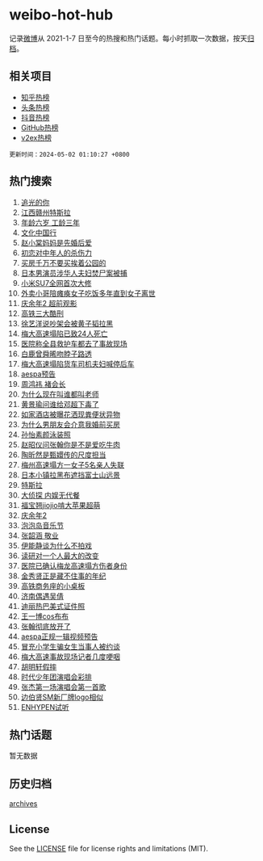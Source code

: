 # weibo-hot-hub

记录[微博](https://www.weibo.com)从 2021-1-7 日至今的热搜和热门话题。每小时抓取一次数据，按天[归档](archives)。

## 相关项目

- [知乎热榜](https://github.com/lonnyzhang423/zhihu-hot-hub)
- [头条热榜](https://github.com/lonnyzhang423/toutiao-hot-hub)
- [抖音热榜](https://github.com/lonnyzhang423/douyin-hot-hub)
- [GitHub热榜](https://github.com/lonnyzhang423/github-hot-hub)
- [v2ex热榜](https://github.com/lonnyzhang423/v2ex-hot-hub)


`更新时间：2024-05-02 01:10:27 +0800`

## 热门搜索

1. [追光的你](https://m.weibo.cn/search?containerid=100103type%3D1%26t%3D10%26q%3D%23%E8%BF%BD%E5%85%89%E7%9A%84%E4%BD%A0%23&stream_entry_id=51&isnewpage=1&extparam=seat%3D1%26filter_type%3Drealtimehot%26stream_entry_id%3D51%26c_type%3D51%26q%3D%2523%25E8%25BF%25BD%25E5%2585%2589%25E7%259A%2584%25E4%25BD%25A0%2523%26dgr%3D0%26cate%3D10103%26pos%3D0%26display_time%3D1714583426%26pre_seqid%3D171458342623402679697)
1. [江西赣州特斯拉](https://m.weibo.cn/search?containerid=100103type%3D1%26t%3D10%26q%3D%23%E6%B1%9F%E8%A5%BF%E8%B5%A3%E5%B7%9E%E7%89%B9%E6%96%AF%E6%8B%89%23&stream_entry_id=31&isnewpage=1&extparam=seat%3D1%26stream_entry_id%3D31%26pos%3D0%26q%3D%2523%25E6%25B1%259F%25E8%25A5%25BF%25E8%25B5%25A3%25E5%25B7%259E%25E7%2589%25B9%25E6%2596%25AF%25E6%258B%2589%2523%26dgr%3D0%26band_rank%3D1%26realpos%3D1%26filter_type%3Drealtimehot%26c_type%3D31%26flag%3D2%26cate%3D5001%26lcate%3D5001%26display_time%3D1714583426%26pre_seqid%3D171458342623402679697)
1. [年龄六岁 工龄三年](https://m.weibo.cn/search?containerid=100103type%3D1%26t%3D10%26q%3D%E5%B9%B4%E9%BE%84%E5%85%AD%E5%B2%81+%E5%B7%A5%E9%BE%84%E4%B8%89%E5%B9%B4&stream_entry_id=31&isnewpage=1&extparam=seat%3D1%26stream_entry_id%3D31%26pos%3D1%26q%3D%25E5%25B9%25B4%25E9%25BE%2584%25E5%2585%25AD%25E5%25B2%2581%2520%25E5%25B7%25A5%25E9%25BE%2584%25E4%25B8%2589%25E5%25B9%25B4%26dgr%3D0%26band_rank%3D2%26realpos%3D2%26filter_type%3Drealtimehot%26c_type%3D31%26flag%3D1%26cate%3D5001%26lcate%3D5001%26display_time%3D1714583426%26pre_seqid%3D171458342623402679697)
1. [文化中国行](https://m.weibo.cn/search?containerid=100103type%3D1%26t%3D10%26q%3D%23%E6%96%87%E5%8C%96%E4%B8%AD%E5%9B%BD%E8%A1%8C%23&stream_entry_id=31&isnewpage=1&extparam=seat%3D1%26stream_entry_id%3D31%26pos%3D2%26q%3D%2523%25E6%2596%2587%25E5%258C%2596%25E4%25B8%25AD%25E5%259B%25BD%25E8%25A1%258C%2523%26dgr%3D0%26band_rank%3D3%26realpos%3D3%26filter_type%3Drealtimehot%26c_type%3D31%26flag%3D0%26cate%3D5001%26lcate%3D5001%26display_time%3D1714583426%26pre_seqid%3D171458342623402679697)
1. [赵小棠妈妈是先婚后爱](https://m.weibo.cn/search?containerid=100103type%3D1%26t%3D10%26q%3D%E8%B5%B5%E5%B0%8F%E6%A3%A0%E5%A6%88%E5%A6%88%E6%98%AF%E5%85%88%E5%A9%9A%E5%90%8E%E7%88%B1&stream_entry_id=31&isnewpage=1&extparam=seat%3D1%26stream_entry_id%3D31%26pos%3D3%26q%3D%25E8%25B5%25B5%25E5%25B0%258F%25E6%25A3%25A0%25E5%25A6%2588%25E5%25A6%2588%25E6%2598%25AF%25E5%2585%2588%25E5%25A9%259A%25E5%2590%258E%25E7%2588%25B1%26dgr%3D0%26band_rank%3D4%26realpos%3D4%26filter_type%3Drealtimehot%26c_type%3D31%26flag%3D2%26cate%3D5001%26lcate%3D5001%26display_time%3D1714583426%26pre_seqid%3D171458342623402679697)
1. [初恋对中年人的杀伤力](https://m.weibo.cn/search?containerid=100103type%3D1%26t%3D10%26q%3D%23%E5%88%9D%E6%81%8B%E5%AF%B9%E4%B8%AD%E5%B9%B4%E4%BA%BA%E7%9A%84%E6%9D%80%E4%BC%A4%E5%8A%9B%23&stream_entry_id=31&isnewpage=1&extparam=seat%3D1%26stream_entry_id%3D31%26pos%3D4%26q%3D%2523%25E5%2588%259D%25E6%2581%258B%25E5%25AF%25B9%25E4%25B8%25AD%25E5%25B9%25B4%25E4%25BA%25BA%25E7%259A%2584%25E6%259D%2580%25E4%25BC%25A4%25E5%258A%259B%2523%26dgr%3D0%26band_rank%3D5%26realpos%3D5%26filter_type%3Drealtimehot%26c_type%3D31%26flag%3D2%26cate%3D5001%26lcate%3D5001%26display_time%3D1714583426%26pre_seqid%3D171458342623402679697)
1. [买房千万不要买挨着公园的](https://m.weibo.cn/search?containerid=100103type%3D1%26t%3D10%26q%3D%23%E4%B9%B0%E6%88%BF%E5%8D%83%E4%B8%87%E4%B8%8D%E8%A6%81%E4%B9%B0%E6%8C%A8%E7%9D%80%E5%85%AC%E5%9B%AD%E7%9A%84%23&stream_entry_id=31&isnewpage=1&extparam=seat%3D1%26stream_entry_id%3D31%26pos%3D5%26q%3D%2523%25E4%25B9%25B0%25E6%2588%25BF%25E5%258D%2583%25E4%25B8%2587%25E4%25B8%258D%25E8%25A6%2581%25E4%25B9%25B0%25E6%258C%25A8%25E7%259D%2580%25E5%2585%25AC%25E5%259B%25AD%25E7%259A%2584%2523%26dgr%3D0%26band_rank%3D6%26realpos%3D6%26filter_type%3Drealtimehot%26c_type%3D31%26flag%3D2%26cate%3D5001%26lcate%3D5001%26display_time%3D1714583426%26pre_seqid%3D171458342623402679697)
1. [日本男演员涉华人夫妇焚尸案被捕](https://m.weibo.cn/search?containerid=100103type%3D1%26t%3D10%26q%3D%23%E6%97%A5%E6%9C%AC%E7%94%B7%E6%BC%94%E5%91%98%E6%B6%89%E5%8D%8E%E4%BA%BA%E5%A4%AB%E5%A6%87%E7%84%9A%E5%B0%B8%E6%A1%88%E8%A2%AB%E6%8D%95%23&stream_entry_id=31&isnewpage=1&extparam=seat%3D1%26stream_entry_id%3D31%26pos%3D6%26q%3D%2523%25E6%2597%25A5%25E6%259C%25AC%25E7%2594%25B7%25E6%25BC%2594%25E5%2591%2598%25E6%25B6%2589%25E5%258D%258E%25E4%25BA%25BA%25E5%25A4%25AB%25E5%25A6%2587%25E7%2584%259A%25E5%25B0%25B8%25E6%25A1%2588%25E8%25A2%25AB%25E6%258D%2595%2523%26dgr%3D0%26band_rank%3D7%26realpos%3D7%26filter_type%3Drealtimehot%26c_type%3D31%26flag%3D2%26cate%3D5001%26lcate%3D5001%26display_time%3D1714583426%26pre_seqid%3D171458342623402679697)
1. [小米SU7全网首次大修](https://m.weibo.cn/search?containerid=100103type%3D1%26t%3D10%26q%3D%E5%B0%8F%E7%B1%B3SU7%E5%85%A8%E7%BD%91%E9%A6%96%E6%AC%A1%E5%A4%A7%E4%BF%AE&stream_entry_id=31&isnewpage=1&extparam=seat%3D1%26stream_entry_id%3D31%26pos%3D7%26q%3D%25E5%25B0%258F%25E7%25B1%25B3SU7%25E5%2585%25A8%25E7%25BD%2591%25E9%25A6%2596%25E6%25AC%25A1%25E5%25A4%25A7%25E4%25BF%25AE%26dgr%3D0%26band_rank%3D8%26realpos%3D8%26filter_type%3Drealtimehot%26c_type%3D31%26flag%3D2%26cate%3D5001%26lcate%3D5001%26display_time%3D1714583426%26pre_seqid%3D171458342623402679697)
1. [外卖小哥陪瘫痪女子吃饭多年直到女子离世](https://m.weibo.cn/search?containerid=100103type%3D1%26t%3D10%26q%3D%23%E5%A4%96%E5%8D%96%E5%B0%8F%E5%93%A5%E9%99%AA%E7%98%AB%E7%97%AA%E5%A5%B3%E5%AD%90%E5%90%83%E9%A5%AD%E5%A4%9A%E5%B9%B4%E7%9B%B4%E5%88%B0%E5%A5%B3%E5%AD%90%E7%A6%BB%E4%B8%96%23&stream_entry_id=31&isnewpage=1&extparam=seat%3D1%26stream_entry_id%3D31%26pos%3D8%26q%3D%2523%25E5%25A4%2596%25E5%258D%2596%25E5%25B0%258F%25E5%2593%25A5%25E9%2599%25AA%25E7%2598%25AB%25E7%2597%25AA%25E5%25A5%25B3%25E5%25AD%2590%25E5%2590%2583%25E9%25A5%25AD%25E5%25A4%259A%25E5%25B9%25B4%25E7%259B%25B4%25E5%2588%25B0%25E5%25A5%25B3%25E5%25AD%2590%25E7%25A6%25BB%25E4%25B8%2596%2523%26dgr%3D0%26band_rank%3D9%26realpos%3D9%26filter_type%3Drealtimehot%26c_type%3D31%26flag%3D32768%26cate%3D5001%26lcate%3D5001%26display_time%3D1714583426%26pre_seqid%3D171458342623402679697)
1. [庆余年2 超前观影](https://m.weibo.cn/search?containerid=100103type%3D1%26t%3D10%26q%3D%E5%BA%86%E4%BD%99%E5%B9%B42+%E8%B6%85%E5%89%8D%E8%A7%82%E5%BD%B1&stream_entry_id=31&isnewpage=1&extparam=seat%3D1%26stream_entry_id%3D31%26pos%3D9%26q%3D%25E5%25BA%2586%25E4%25BD%2599%25E5%25B9%25B42%2520%25E8%25B6%2585%25E5%2589%258D%25E8%25A7%2582%25E5%25BD%25B1%26dgr%3D0%26band_rank%3D10%26realpos%3D10%26filter_type%3Drealtimehot%26c_type%3D31%26flag%3D2%26cate%3D5001%26lcate%3D5001%26display_time%3D1714583426%26pre_seqid%3D171458342623402679697)
1. [高铁三大酷刑](https://m.weibo.cn/search?containerid=100103type%3D1%26t%3D10%26q%3D%23%E9%AB%98%E9%93%81%E4%B8%89%E5%A4%A7%E9%85%B7%E5%88%91%23&stream_entry_id=31&isnewpage=1&extparam=seat%3D1%26stream_entry_id%3D31%26pos%3D10%26q%3D%2523%25E9%25AB%2598%25E9%2593%2581%25E4%25B8%2589%25E5%25A4%25A7%25E9%2585%25B7%25E5%2588%2591%2523%26dgr%3D0%26band_rank%3D11%26realpos%3D11%26filter_type%3Drealtimehot%26c_type%3D31%26flag%3D2%26cate%3D5001%26lcate%3D5001%26display_time%3D1714583426%26pre_seqid%3D171458342623402679697)
1. [徐艺洋说吵架会被黄子韬拉黑](https://m.weibo.cn/search?containerid=100103type%3D1%26t%3D10%26q%3D%23%E5%BE%90%E8%89%BA%E6%B4%8B%E8%AF%B4%E5%90%B5%E6%9E%B6%E4%BC%9A%E8%A2%AB%E9%BB%84%E5%AD%90%E9%9F%AC%E6%8B%89%E9%BB%91%23&stream_entry_id=31&isnewpage=1&extparam=seat%3D1%26stream_entry_id%3D31%26pos%3D11%26q%3D%2523%25E5%25BE%2590%25E8%2589%25BA%25E6%25B4%258B%25E8%25AF%25B4%25E5%2590%25B5%25E6%259E%25B6%25E4%25BC%259A%25E8%25A2%25AB%25E9%25BB%2584%25E5%25AD%2590%25E9%259F%25AC%25E6%258B%2589%25E9%25BB%2591%2523%26dgr%3D0%26band_rank%3D12%26realpos%3D12%26filter_type%3Drealtimehot%26c_type%3D31%26flag%3D2%26cate%3D5001%26lcate%3D5001%26display_time%3D1714583426%26pre_seqid%3D171458342623402679697)
1. [梅大高速塌陷已致24人死亡](https://m.weibo.cn/search?containerid=100103type%3D1%26t%3D10%26q%3D%23%E6%A2%85%E5%A4%A7%E9%AB%98%E9%80%9F%E5%A1%8C%E9%99%B7%E5%B7%B2%E8%87%B424%E4%BA%BA%E6%AD%BB%E4%BA%A1%23&stream_entry_id=31&isnewpage=1&extparam=seat%3D1%26stream_entry_id%3D31%26pos%3D12%26q%3D%2523%25E6%25A2%2585%25E5%25A4%25A7%25E9%25AB%2598%25E9%2580%259F%25E5%25A1%258C%25E9%2599%25B7%25E5%25B7%25B2%25E8%2587%25B424%25E4%25BA%25BA%25E6%25AD%25BB%25E4%25BA%25A1%2523%26dgr%3D0%26band_rank%3D13%26realpos%3D13%26filter_type%3Drealtimehot%26c_type%3D31%26flag%3D2%26cate%3D5001%26lcate%3D5001%26display_time%3D1714583426%26pre_seqid%3D171458342623402679697)
1. [医院称全县救护车都去了事故现场](https://m.weibo.cn/search?containerid=100103type%3D1%26t%3D10%26q%3D%23%E5%8C%BB%E9%99%A2%E7%A7%B0%E5%85%A8%E5%8E%BF%E6%95%91%E6%8A%A4%E8%BD%A6%E9%83%BD%E5%8E%BB%E4%BA%86%E4%BA%8B%E6%95%85%E7%8E%B0%E5%9C%BA%23&stream_entry_id=31&isnewpage=1&extparam=seat%3D1%26stream_entry_id%3D31%26pos%3D13%26q%3D%2523%25E5%258C%25BB%25E9%2599%25A2%25E7%25A7%25B0%25E5%2585%25A8%25E5%258E%25BF%25E6%2595%2591%25E6%258A%25A4%25E8%25BD%25A6%25E9%2583%25BD%25E5%258E%25BB%25E4%25BA%2586%25E4%25BA%258B%25E6%2595%2585%25E7%258E%25B0%25E5%259C%25BA%2523%26dgr%3D0%26band_rank%3D14%26realpos%3D14%26filter_type%3Drealtimehot%26c_type%3D31%26flag%3D2%26cate%3D5001%26lcate%3D5001%26display_time%3D1714583426%26pre_seqid%3D171458342623402679697)
1. [白鹿曾舜晞吻脖子路透](https://m.weibo.cn/search?containerid=100103type%3D1%26t%3D10%26q%3D%23%E7%99%BD%E9%B9%BF%E6%9B%BE%E8%88%9C%E6%99%9E%E5%90%BB%E8%84%96%E5%AD%90%E8%B7%AF%E9%80%8F%23&stream_entry_id=31&isnewpage=1&extparam=seat%3D1%26stream_entry_id%3D31%26pos%3D14%26q%3D%2523%25E7%2599%25BD%25E9%25B9%25BF%25E6%259B%25BE%25E8%2588%259C%25E6%2599%259E%25E5%2590%25BB%25E8%2584%2596%25E5%25AD%2590%25E8%25B7%25AF%25E9%2580%258F%2523%26dgr%3D0%26band_rank%3D15%26realpos%3D15%26filter_type%3Drealtimehot%26c_type%3D31%26flag%3D2%26cate%3D5001%26lcate%3D5001%26display_time%3D1714583426%26pre_seqid%3D171458342623402679697)
1. [梅大高速塌陷货车司机夫妇喊停后车](https://m.weibo.cn/search?containerid=100103type%3D1%26t%3D10%26q%3D%23%E6%A2%85%E5%A4%A7%E9%AB%98%E9%80%9F%E5%A1%8C%E9%99%B7%E8%B4%A7%E8%BD%A6%E5%8F%B8%E6%9C%BA%E5%A4%AB%E5%A6%87%E5%96%8A%E5%81%9C%E5%90%8E%E8%BD%A6%23&stream_entry_id=31&isnewpage=1&extparam=seat%3D1%26stream_entry_id%3D31%26pos%3D15%26q%3D%2523%25E6%25A2%2585%25E5%25A4%25A7%25E9%25AB%2598%25E9%2580%259F%25E5%25A1%258C%25E9%2599%25B7%25E8%25B4%25A7%25E8%25BD%25A6%25E5%258F%25B8%25E6%259C%25BA%25E5%25A4%25AB%25E5%25A6%2587%25E5%2596%258A%25E5%2581%259C%25E5%2590%258E%25E8%25BD%25A6%2523%26dgr%3D0%26band_rank%3D16%26realpos%3D16%26filter_type%3Drealtimehot%26c_type%3D31%26flag%3D2%26cate%3D5001%26lcate%3D5001%26display_time%3D1714583426%26pre_seqid%3D171458342623402679697)
1. [aespa预告](https://m.weibo.cn/search?containerid=100103type%3D1%26t%3D10%26q%3Daespa%E9%A2%84%E5%91%8A&stream_entry_id=31&isnewpage=1&extparam=seat%3D1%26stream_entry_id%3D31%26pos%3D16%26q%3Daespa%25E9%25A2%2584%25E5%2591%258A%26dgr%3D0%26band_rank%3D17%26realpos%3D17%26filter_type%3Drealtimehot%26c_type%3D31%26flag%3D0%26cate%3D5001%26lcate%3D5001%26display_time%3D1714583426%26pre_seqid%3D171458342623402679697)
1. [周鸿祎 褚会长](https://m.weibo.cn/search?containerid=100103type%3D1%26t%3D10%26q%3D%E5%91%A8%E9%B8%BF%E7%A5%8E+%E8%A4%9A%E4%BC%9A%E9%95%BF&stream_entry_id=31&isnewpage=1&extparam=seat%3D1%26stream_entry_id%3D31%26pos%3D17%26q%3D%25E5%2591%25A8%25E9%25B8%25BF%25E7%25A5%258E%2520%25E8%25A4%259A%25E4%25BC%259A%25E9%2595%25BF%26dgr%3D0%26band_rank%3D18%26realpos%3D18%26filter_type%3Drealtimehot%26c_type%3D31%26flag%3D0%26cate%3D5001%26lcate%3D5001%26display_time%3D1714583426%26pre_seqid%3D171458342623402679697)
1. [为什么现在叫谁都叫老师](https://m.weibo.cn/search?containerid=100103type%3D1%26t%3D10%26q%3D%23%E4%B8%BA%E4%BB%80%E4%B9%88%E7%8E%B0%E5%9C%A8%E5%8F%AB%E8%B0%81%E9%83%BD%E5%8F%AB%E8%80%81%E5%B8%88%23&stream_entry_id=31&isnewpage=1&extparam=seat%3D1%26stream_entry_id%3D31%26pos%3D18%26q%3D%2523%25E4%25B8%25BA%25E4%25BB%2580%25E4%25B9%2588%25E7%258E%25B0%25E5%259C%25A8%25E5%258F%25AB%25E8%25B0%2581%25E9%2583%25BD%25E5%258F%25AB%25E8%2580%2581%25E5%25B8%2588%2523%26dgr%3D0%26band_rank%3D19%26realpos%3D19%26filter_type%3Drealtimehot%26c_type%3D31%26flag%3D0%26cate%3D5001%26lcate%3D5001%26display_time%3D1714583426%26pre_seqid%3D171458342623402679697)
1. [黄景瑜问谁给邓超下毒了](https://m.weibo.cn/search?containerid=100103type%3D1%26t%3D10%26q%3D%23%E9%BB%84%E6%99%AF%E7%91%9C%E9%97%AE%E8%B0%81%E7%BB%99%E9%82%93%E8%B6%85%E4%B8%8B%E6%AF%92%E4%BA%86%23&stream_entry_id=31&isnewpage=1&extparam=seat%3D1%26stream_entry_id%3D31%26pos%3D19%26q%3D%2523%25E9%25BB%2584%25E6%2599%25AF%25E7%2591%259C%25E9%2597%25AE%25E8%25B0%2581%25E7%25BB%2599%25E9%2582%2593%25E8%25B6%2585%25E4%25B8%258B%25E6%25AF%2592%25E4%25BA%2586%2523%26dgr%3D0%26band_rank%3D20%26realpos%3D20%26filter_type%3Drealtimehot%26c_type%3D31%26flag%3D2%26cate%3D5001%26lcate%3D5001%26display_time%3D1714583426%26pre_seqid%3D171458342623402679697)
1. [如家酒店被曝花洒现粪便状异物](https://m.weibo.cn/search?containerid=100103type%3D1%26t%3D10%26q%3D%23%E5%A6%82%E5%AE%B6%E9%85%92%E5%BA%97%E8%A2%AB%E6%9B%9D%E8%8A%B1%E6%B4%92%E7%8E%B0%E7%B2%AA%E4%BE%BF%E7%8A%B6%E5%BC%82%E7%89%A9%23&stream_entry_id=31&isnewpage=1&extparam=seat%3D1%26stream_entry_id%3D31%26pos%3D20%26q%3D%2523%25E5%25A6%2582%25E5%25AE%25B6%25E9%2585%2592%25E5%25BA%2597%25E8%25A2%25AB%25E6%259B%259D%25E8%258A%25B1%25E6%25B4%2592%25E7%258E%25B0%25E7%25B2%25AA%25E4%25BE%25BF%25E7%258A%25B6%25E5%25BC%2582%25E7%2589%25A9%2523%26dgr%3D0%26band_rank%3D21%26realpos%3D21%26filter_type%3Drealtimehot%26c_type%3D31%26flag%3D0%26cate%3D5001%26lcate%3D5001%26display_time%3D1714583426%26pre_seqid%3D171458342623402679697)
1. [为什么男朋友会介意我婚前买房](https://m.weibo.cn/search?containerid=100103type%3D1%26t%3D10%26q%3D%23%E4%B8%BA%E4%BB%80%E4%B9%88%E7%94%B7%E6%9C%8B%E5%8F%8B%E4%BC%9A%E4%BB%8B%E6%84%8F%E6%88%91%E5%A9%9A%E5%89%8D%E4%B9%B0%E6%88%BF%23&stream_entry_id=31&isnewpage=1&extparam=seat%3D1%26stream_entry_id%3D31%26pos%3D21%26q%3D%2523%25E4%25B8%25BA%25E4%25BB%2580%25E4%25B9%2588%25E7%2594%25B7%25E6%259C%258B%25E5%258F%258B%25E4%25BC%259A%25E4%25BB%258B%25E6%2584%258F%25E6%2588%2591%25E5%25A9%259A%25E5%2589%258D%25E4%25B9%25B0%25E6%2588%25BF%2523%26dgr%3D0%26band_rank%3D22%26realpos%3D22%26filter_type%3Drealtimehot%26c_type%3D31%26flag%3D0%26cate%3D5001%26lcate%3D5001%26display_time%3D1714583426%26pre_seqid%3D171458342623402679697)
1. [孙怡素颜泳装照](https://m.weibo.cn/search?containerid=100103type%3D1%26t%3D10%26q%3D%23%E5%AD%99%E6%80%A1%E7%B4%A0%E9%A2%9C%E6%B3%B3%E8%A3%85%E7%85%A7%23&stream_entry_id=31&isnewpage=1&extparam=seat%3D1%26stream_entry_id%3D31%26pos%3D22%26q%3D%2523%25E5%25AD%2599%25E6%2580%25A1%25E7%25B4%25A0%25E9%25A2%259C%25E6%25B3%25B3%25E8%25A3%2585%25E7%2585%25A7%2523%26dgr%3D0%26band_rank%3D23%26realpos%3D23%26filter_type%3Drealtimehot%26c_type%3D31%26flag%3D2%26cate%3D5001%26lcate%3D5001%26display_time%3D1714583426%26pre_seqid%3D171458342623402679697)
1. [赵昭仪问张翰你是不是爱吃牛肉](https://m.weibo.cn/search?containerid=100103type%3D1%26t%3D10%26q%3D%23%E8%B5%B5%E6%98%AD%E4%BB%AA%E9%97%AE%E5%BC%A0%E7%BF%B0%E4%BD%A0%E6%98%AF%E4%B8%8D%E6%98%AF%E7%88%B1%E5%90%83%E7%89%9B%E8%82%89%23&stream_entry_id=31&isnewpage=1&extparam=seat%3D1%26stream_entry_id%3D31%26pos%3D23%26q%3D%2523%25E8%25B5%25B5%25E6%2598%25AD%25E4%25BB%25AA%25E9%2597%25AE%25E5%25BC%25A0%25E7%25BF%25B0%25E4%25BD%25A0%25E6%2598%25AF%25E4%25B8%258D%25E6%2598%25AF%25E7%2588%25B1%25E5%2590%2583%25E7%2589%259B%25E8%2582%2589%2523%26dgr%3D0%26band_rank%3D24%26realpos%3D24%26filter_type%3Drealtimehot%26c_type%3D31%26flag%3D2%26cate%3D5001%26lcate%3D5001%26display_time%3D1714583426%26pre_seqid%3D171458342623402679697)
1. [陶昕然是甄嬛传的尺度担当](https://m.weibo.cn/search?containerid=100103type%3D1%26t%3D10%26q%3D%23%E9%99%B6%E6%98%95%E7%84%B6%E6%98%AF%E7%94%84%E5%AC%9B%E4%BC%A0%E7%9A%84%E5%B0%BA%E5%BA%A6%E6%8B%85%E5%BD%93%23&stream_entry_id=31&isnewpage=1&extparam=seat%3D1%26stream_entry_id%3D31%26pos%3D24%26q%3D%2523%25E9%2599%25B6%25E6%2598%2595%25E7%2584%25B6%25E6%2598%25AF%25E7%2594%2584%25E5%25AC%259B%25E4%25BC%25A0%25E7%259A%2584%25E5%25B0%25BA%25E5%25BA%25A6%25E6%258B%2585%25E5%25BD%2593%2523%26dgr%3D0%26band_rank%3D25%26realpos%3D25%26filter_type%3Drealtimehot%26c_type%3D31%26flag%3D1%26cate%3D5001%26lcate%3D5001%26display_time%3D1714583426%26pre_seqid%3D171458342623402679697)
1. [梅州高速塌方一女子5名亲人失联](https://m.weibo.cn/search?containerid=100103type%3D1%26t%3D10%26q%3D%23%E6%A2%85%E5%B7%9E%E9%AB%98%E9%80%9F%E5%A1%8C%E6%96%B9%E4%B8%80%E5%A5%B3%E5%AD%905%E5%90%8D%E4%BA%B2%E4%BA%BA%E5%A4%B1%E8%81%94%23&stream_entry_id=31&isnewpage=1&extparam=seat%3D1%26stream_entry_id%3D31%26pos%3D25%26q%3D%2523%25E6%25A2%2585%25E5%25B7%259E%25E9%25AB%2598%25E9%2580%259F%25E5%25A1%258C%25E6%2596%25B9%25E4%25B8%2580%25E5%25A5%25B3%25E5%25AD%25905%25E5%2590%258D%25E4%25BA%25B2%25E4%25BA%25BA%25E5%25A4%25B1%25E8%2581%2594%2523%26dgr%3D0%26band_rank%3D26%26realpos%3D26%26filter_type%3Drealtimehot%26c_type%3D31%26flag%3D0%26cate%3D5001%26lcate%3D5001%26display_time%3D1714583426%26pre_seqid%3D171458342623402679697)
1. [日本小镇拉黑布遮挡富士山远景](https://m.weibo.cn/search?containerid=100103type%3D1%26t%3D10%26q%3D%23%E6%97%A5%E6%9C%AC%E5%B0%8F%E9%95%87%E6%8B%89%E9%BB%91%E5%B8%83%E9%81%AE%E6%8C%A1%E5%AF%8C%E5%A3%AB%E5%B1%B1%E8%BF%9C%E6%99%AF%23&stream_entry_id=31&isnewpage=1&extparam=seat%3D1%26stream_entry_id%3D31%26pos%3D26%26q%3D%2523%25E6%2597%25A5%25E6%259C%25AC%25E5%25B0%258F%25E9%2595%2587%25E6%258B%2589%25E9%25BB%2591%25E5%25B8%2583%25E9%2581%25AE%25E6%258C%25A1%25E5%25AF%258C%25E5%25A3%25AB%25E5%25B1%25B1%25E8%25BF%259C%25E6%2599%25AF%2523%26dgr%3D0%26band_rank%3D27%26realpos%3D27%26filter_type%3Drealtimehot%26c_type%3D31%26flag%3D0%26cate%3D5001%26lcate%3D5001%26display_time%3D1714583426%26pre_seqid%3D171458342623402679697)
1. [特斯拉](https://m.weibo.cn/search?containerid=100103type%3D1%26t%3D10%26q%3D%E7%89%B9%E6%96%AF%E6%8B%89&stream_entry_id=31&isnewpage=1&extparam=seat%3D1%26stream_entry_id%3D31%26pos%3D27%26q%3D%25E7%2589%25B9%25E6%2596%25AF%25E6%258B%2589%26dgr%3D0%26band_rank%3D28%26realpos%3D28%26filter_type%3Drealtimehot%26c_type%3D31%26flag%3D0%26cate%3D5001%26lcate%3D5001%26display_time%3D1714583426%26pre_seqid%3D171458342623402679697)
1. [大侦探 内娱无代餐](https://m.weibo.cn/search?containerid=100103type%3D1%26t%3D10%26q%3D%E5%A4%A7%E4%BE%A6%E6%8E%A2+%E5%86%85%E5%A8%B1%E6%97%A0%E4%BB%A3%E9%A4%90&stream_entry_id=31&isnewpage=1&extparam=seat%3D1%26stream_entry_id%3D31%26pos%3D28%26q%3D%25E5%25A4%25A7%25E4%25BE%25A6%25E6%258E%25A2%2520%25E5%2586%2585%25E5%25A8%25B1%25E6%2597%25A0%25E4%25BB%25A3%25E9%25A4%2590%26dgr%3D0%26band_rank%3D29%26realpos%3D29%26filter_type%3Drealtimehot%26c_type%3D31%26flag%3D0%26cate%3D5001%26lcate%3D5001%26display_time%3D1714583426%26pre_seqid%3D171458342623402679697)
1. [福宝翘jiojio啃大苹果超萌](https://m.weibo.cn/search?containerid=100103type%3D1%26t%3D10%26q%3D%23%E7%A6%8F%E5%AE%9D%E7%BF%98jiojio%E5%95%83%E5%A4%A7%E8%8B%B9%E6%9E%9C%E8%B6%85%E8%90%8C%23&stream_entry_id=31&isnewpage=1&extparam=seat%3D1%26stream_entry_id%3D31%26pos%3D29%26q%3D%2523%25E7%25A6%258F%25E5%25AE%259D%25E7%25BF%2598jiojio%25E5%2595%2583%25E5%25A4%25A7%25E8%258B%25B9%25E6%259E%259C%25E8%25B6%2585%25E8%2590%258C%2523%26dgr%3D0%26band_rank%3D30%26realpos%3D30%26filter_type%3Drealtimehot%26c_type%3D31%26flag%3D32768%26cate%3D5001%26lcate%3D5001%26display_time%3D1714583426%26pre_seqid%3D171458342623402679697)
1. [庆余年2](https://m.weibo.cn/search?containerid=100103type%3D1%26t%3D10%26q%3D%E5%BA%86%E4%BD%99%E5%B9%B42&stream_entry_id=31&isnewpage=1&extparam=seat%3D1%26stream_entry_id%3D31%26pos%3D30%26q%3D%25E5%25BA%2586%25E4%25BD%2599%25E5%25B9%25B42%26dgr%3D0%26band_rank%3D31%26realpos%3D31%26filter_type%3Drealtimehot%26c_type%3D31%26flag%3D0%26cate%3D5001%26lcate%3D5001%26display_time%3D1714583426%26pre_seqid%3D171458342623402679697)
1. [泡泡岛音乐节](https://m.weibo.cn/search?containerid=100103type%3D1%26t%3D10%26q%3D%E6%B3%A1%E6%B3%A1%E5%B2%9B%E9%9F%B3%E4%B9%90%E8%8A%82&stream_entry_id=31&isnewpage=1&extparam=seat%3D1%26stream_entry_id%3D31%26pos%3D31%26q%3D%25E6%25B3%25A1%25E6%25B3%25A1%25E5%25B2%259B%25E9%259F%25B3%25E4%25B9%2590%25E8%258A%2582%26dgr%3D0%26band_rank%3D32%26realpos%3D32%26filter_type%3Drealtimehot%26c_type%3D31%26flag%3D1%26cate%3D5001%26lcate%3D5001%26display_time%3D1714583426%26pre_seqid%3D171458342623402679697)
1. [张韶涵 敬业](https://m.weibo.cn/search?containerid=100103type%3D1%26t%3D10%26q%3D%E5%BC%A0%E9%9F%B6%E6%B6%B5+%E6%95%AC%E4%B8%9A&stream_entry_id=31&isnewpage=1&extparam=seat%3D1%26stream_entry_id%3D31%26pos%3D32%26q%3D%25E5%25BC%25A0%25E9%259F%25B6%25E6%25B6%25B5%2520%25E6%2595%25AC%25E4%25B8%259A%26dgr%3D0%26band_rank%3D33%26realpos%3D33%26filter_type%3Drealtimehot%26c_type%3D31%26flag%3D0%26cate%3D5001%26lcate%3D5001%26display_time%3D1714583426%26pre_seqid%3D171458342623402679697)
1. [伊能静谈为什么不拍戏](https://m.weibo.cn/search?containerid=100103type%3D1%26t%3D10%26q%3D%23%E4%BC%8A%E8%83%BD%E9%9D%99%E8%B0%88%E4%B8%BA%E4%BB%80%E4%B9%88%E4%B8%8D%E6%8B%8D%E6%88%8F%23&stream_entry_id=31&isnewpage=1&extparam=seat%3D1%26stream_entry_id%3D31%26pos%3D33%26q%3D%2523%25E4%25BC%258A%25E8%2583%25BD%25E9%259D%2599%25E8%25B0%2588%25E4%25B8%25BA%25E4%25BB%2580%25E4%25B9%2588%25E4%25B8%258D%25E6%258B%258D%25E6%2588%258F%2523%26dgr%3D0%26band_rank%3D34%26realpos%3D34%26filter_type%3Drealtimehot%26c_type%3D31%26flag%3D1%26cate%3D5001%26lcate%3D5001%26display_time%3D1714583426%26pre_seqid%3D171458342623402679697)
1. [读研对一个人最大的改变](https://m.weibo.cn/search?containerid=100103type%3D1%26t%3D10%26q%3D%23%E8%AF%BB%E7%A0%94%E5%AF%B9%E4%B8%80%E4%B8%AA%E4%BA%BA%E6%9C%80%E5%A4%A7%E7%9A%84%E6%94%B9%E5%8F%98%23&stream_entry_id=31&isnewpage=1&extparam=seat%3D1%26stream_entry_id%3D31%26pos%3D34%26q%3D%2523%25E8%25AF%25BB%25E7%25A0%2594%25E5%25AF%25B9%25E4%25B8%2580%25E4%25B8%25AA%25E4%25BA%25BA%25E6%259C%2580%25E5%25A4%25A7%25E7%259A%2584%25E6%2594%25B9%25E5%258F%2598%2523%26dgr%3D0%26band_rank%3D35%26realpos%3D35%26filter_type%3Drealtimehot%26c_type%3D31%26flag%3D0%26cate%3D5001%26lcate%3D5001%26display_time%3D1714583426%26pre_seqid%3D171458342623402679697)
1. [医院已确认梅龙高速塌方伤者身份](https://m.weibo.cn/search?containerid=100103type%3D1%26t%3D10%26q%3D%23%E5%8C%BB%E9%99%A2%E5%B7%B2%E7%A1%AE%E8%AE%A4%E6%A2%85%E9%BE%99%E9%AB%98%E9%80%9F%E5%A1%8C%E6%96%B9%E4%BC%A4%E8%80%85%E8%BA%AB%E4%BB%BD%23&stream_entry_id=31&isnewpage=1&extparam=seat%3D1%26stream_entry_id%3D31%26pos%3D35%26q%3D%2523%25E5%258C%25BB%25E9%2599%25A2%25E5%25B7%25B2%25E7%25A1%25AE%25E8%25AE%25A4%25E6%25A2%2585%25E9%25BE%2599%25E9%25AB%2598%25E9%2580%259F%25E5%25A1%258C%25E6%2596%25B9%25E4%25BC%25A4%25E8%2580%2585%25E8%25BA%25AB%25E4%25BB%25BD%2523%26dgr%3D0%26band_rank%3D36%26realpos%3D36%26filter_type%3Drealtimehot%26c_type%3D31%26flag%3D0%26cate%3D5001%26lcate%3D5001%26display_time%3D1714583426%26pre_seqid%3D171458342623402679697)
1. [金秀贤正是藏不住事的年纪](https://m.weibo.cn/search?containerid=100103type%3D1%26t%3D10%26q%3D%23%E9%87%91%E7%A7%80%E8%B4%A4%E6%AD%A3%E6%98%AF%E8%97%8F%E4%B8%8D%E4%BD%8F%E4%BA%8B%E7%9A%84%E5%B9%B4%E7%BA%AA%23&stream_entry_id=31&isnewpage=1&extparam=seat%3D1%26stream_entry_id%3D31%26pos%3D36%26q%3D%2523%25E9%2587%2591%25E7%25A7%2580%25E8%25B4%25A4%25E6%25AD%25A3%25E6%2598%25AF%25E8%2597%258F%25E4%25B8%258D%25E4%25BD%258F%25E4%25BA%258B%25E7%259A%2584%25E5%25B9%25B4%25E7%25BA%25AA%2523%26dgr%3D0%26band_rank%3D37%26realpos%3D37%26filter_type%3Drealtimehot%26c_type%3D31%26flag%3D0%26cate%3D5001%26lcate%3D5001%26display_time%3D1714583426%26pre_seqid%3D171458342623402679697)
1. [高铁商务座的小桌板](https://m.weibo.cn/search?containerid=100103type%3D1%26t%3D10%26q%3D%E9%AB%98%E9%93%81%E5%95%86%E5%8A%A1%E5%BA%A7%E7%9A%84%E5%B0%8F%E6%A1%8C%E6%9D%BF&stream_entry_id=31&isnewpage=1&extparam=seat%3D1%26stream_entry_id%3D31%26pos%3D37%26q%3D%25E9%25AB%2598%25E9%2593%2581%25E5%2595%2586%25E5%258A%25A1%25E5%25BA%25A7%25E7%259A%2584%25E5%25B0%258F%25E6%25A1%258C%25E6%259D%25BF%26dgr%3D0%26band_rank%3D38%26realpos%3D38%26filter_type%3Drealtimehot%26c_type%3D31%26flag%3D0%26cate%3D5001%26lcate%3D5001%26display_time%3D1714583426%26pre_seqid%3D171458342623402679697)
1. [济南偶遇吴倩](https://m.weibo.cn/search?containerid=100103type%3D1%26t%3D10%26q%3D%23%E6%B5%8E%E5%8D%97%E5%81%B6%E9%81%87%E5%90%B4%E5%80%A9%23&stream_entry_id=31&isnewpage=1&extparam=seat%3D1%26stream_entry_id%3D31%26pos%3D38%26q%3D%2523%25E6%25B5%258E%25E5%258D%2597%25E5%2581%25B6%25E9%2581%2587%25E5%2590%25B4%25E5%2580%25A9%2523%26dgr%3D0%26band_rank%3D39%26realpos%3D39%26filter_type%3Drealtimehot%26c_type%3D31%26flag%3D1%26cate%3D5001%26lcate%3D5001%26display_time%3D1714583426%26pre_seqid%3D171458342623402679697)
1. [迪丽热巴美式证件照](https://m.weibo.cn/search?containerid=100103type%3D1%26t%3D10%26q%3D%23%E8%BF%AA%E4%B8%BD%E7%83%AD%E5%B7%B4%E7%BE%8E%E5%BC%8F%E8%AF%81%E4%BB%B6%E7%85%A7%23&stream_entry_id=31&isnewpage=1&extparam=seat%3D1%26stream_entry_id%3D31%26pos%3D39%26q%3D%2523%25E8%25BF%25AA%25E4%25B8%25BD%25E7%2583%25AD%25E5%25B7%25B4%25E7%25BE%258E%25E5%25BC%258F%25E8%25AF%2581%25E4%25BB%25B6%25E7%2585%25A7%2523%26dgr%3D0%26band_rank%3D40%26realpos%3D40%26filter_type%3Drealtimehot%26c_type%3D31%26flag%3D0%26cate%3D5001%26lcate%3D5001%26display_time%3D1714583426%26pre_seqid%3D171458342623402679697)
1. [王一博cos布布](https://m.weibo.cn/search?containerid=100103type%3D1%26t%3D10%26q%3D%E7%8E%8B%E4%B8%80%E5%8D%9Acos%E5%B8%83%E5%B8%83&stream_entry_id=31&isnewpage=1&extparam=seat%3D1%26stream_entry_id%3D31%26pos%3D40%26q%3D%25E7%258E%258B%25E4%25B8%2580%25E5%258D%259Acos%25E5%25B8%2583%25E5%25B8%2583%26dgr%3D0%26band_rank%3D41%26realpos%3D41%26filter_type%3Drealtimehot%26c_type%3D31%26flag%3D0%26cate%3D5001%26lcate%3D5001%26display_time%3D1714583426%26pre_seqid%3D171458342623402679697)
1. [张翰彻底放开了](https://m.weibo.cn/search?containerid=100103type%3D1%26t%3D10%26q%3D%23%E5%BC%A0%E7%BF%B0%E5%BD%BB%E5%BA%95%E6%94%BE%E5%BC%80%E4%BA%86%23&stream_entry_id=31&isnewpage=1&extparam=seat%3D1%26stream_entry_id%3D31%26pos%3D41%26q%3D%2523%25E5%25BC%25A0%25E7%25BF%25B0%25E5%25BD%25BB%25E5%25BA%2595%25E6%2594%25BE%25E5%25BC%2580%25E4%25BA%2586%2523%26dgr%3D0%26band_rank%3D42%26realpos%3D42%26filter_type%3Drealtimehot%26c_type%3D31%26flag%3D0%26cate%3D5001%26lcate%3D5001%26display_time%3D1714583426%26pre_seqid%3D171458342623402679697)
1. [aespa正规一辑视频预告](https://m.weibo.cn/search?containerid=100103type%3D1%26t%3D10%26q%3D%23aespa%E6%AD%A3%E8%A7%84%E4%B8%80%E8%BE%91%E8%A7%86%E9%A2%91%E9%A2%84%E5%91%8A%23&stream_entry_id=31&isnewpage=1&extparam=seat%3D1%26stream_entry_id%3D31%26pos%3D42%26q%3D%2523aespa%25E6%25AD%25A3%25E8%25A7%2584%25E4%25B8%2580%25E8%25BE%2591%25E8%25A7%2586%25E9%25A2%2591%25E9%25A2%2584%25E5%2591%258A%2523%26dgr%3D0%26band_rank%3D43%26realpos%3D43%26filter_type%3Drealtimehot%26c_type%3D31%26flag%3D1%26cate%3D5001%26lcate%3D5001%26display_time%3D1714583426%26pre_seqid%3D171458342623402679697)
1. [冒充小学生骗女生当事人被约谈](https://m.weibo.cn/search?containerid=100103type%3D1%26t%3D10%26q%3D%23%E5%86%92%E5%85%85%E5%B0%8F%E5%AD%A6%E7%94%9F%E9%AA%97%E5%A5%B3%E7%94%9F%E5%BD%93%E4%BA%8B%E4%BA%BA%E8%A2%AB%E7%BA%A6%E8%B0%88%23&stream_entry_id=31&isnewpage=1&extparam=seat%3D1%26stream_entry_id%3D31%26pos%3D43%26q%3D%2523%25E5%2586%2592%25E5%2585%2585%25E5%25B0%258F%25E5%25AD%25A6%25E7%2594%259F%25E9%25AA%2597%25E5%25A5%25B3%25E7%2594%259F%25E5%25BD%2593%25E4%25BA%258B%25E4%25BA%25BA%25E8%25A2%25AB%25E7%25BA%25A6%25E8%25B0%2588%2523%26dgr%3D0%26band_rank%3D44%26realpos%3D44%26filter_type%3Drealtimehot%26c_type%3D31%26flag%3D0%26cate%3D5001%26lcate%3D5001%26display_time%3D1714583426%26pre_seqid%3D171458342623402679697)
1. [梅大高速事故现场记者几度哽咽](https://m.weibo.cn/search?containerid=100103type%3D1%26t%3D10%26q%3D%23%E6%A2%85%E5%A4%A7%E9%AB%98%E9%80%9F%E4%BA%8B%E6%95%85%E7%8E%B0%E5%9C%BA%E8%AE%B0%E8%80%85%E5%87%A0%E5%BA%A6%E5%93%BD%E5%92%BD%23&stream_entry_id=31&isnewpage=1&extparam=seat%3D1%26stream_entry_id%3D31%26pos%3D44%26q%3D%2523%25E6%25A2%2585%25E5%25A4%25A7%25E9%25AB%2598%25E9%2580%259F%25E4%25BA%258B%25E6%2595%2585%25E7%258E%25B0%25E5%259C%25BA%25E8%25AE%25B0%25E8%2580%2585%25E5%2587%25A0%25E5%25BA%25A6%25E5%2593%25BD%25E5%2592%25BD%2523%26dgr%3D0%26band_rank%3D45%26realpos%3D45%26filter_type%3Drealtimehot%26c_type%3D31%26flag%3D0%26cate%3D5001%26lcate%3D5001%26display_time%3D1714583426%26pre_seqid%3D171458342623402679697)
1. [胡明轩假摔](https://m.weibo.cn/search?containerid=100103type%3D1%26t%3D10%26q%3D%23%E8%83%A1%E6%98%8E%E8%BD%A9%E5%81%87%E6%91%94%23&stream_entry_id=31&isnewpage=1&extparam=seat%3D1%26stream_entry_id%3D31%26pos%3D45%26q%3D%2523%25E8%2583%25A1%25E6%2598%258E%25E8%25BD%25A9%25E5%2581%2587%25E6%2591%2594%2523%26dgr%3D0%26band_rank%3D46%26realpos%3D46%26filter_type%3Drealtimehot%26c_type%3D31%26flag%3D0%26cate%3D5001%26lcate%3D5001%26display_time%3D1714583426%26pre_seqid%3D171458342623402679697)
1. [时代少年团演唱会彩排](https://m.weibo.cn/search?containerid=100103type%3D1%26t%3D10%26q%3D%E6%97%B6%E4%BB%A3%E5%B0%91%E5%B9%B4%E5%9B%A2%E6%BC%94%E5%94%B1%E4%BC%9A%E5%BD%A9%E6%8E%92&stream_entry_id=31&isnewpage=1&extparam=seat%3D1%26stream_entry_id%3D31%26pos%3D46%26q%3D%25E6%2597%25B6%25E4%25BB%25A3%25E5%25B0%2591%25E5%25B9%25B4%25E5%259B%25A2%25E6%25BC%2594%25E5%2594%25B1%25E4%25BC%259A%25E5%25BD%25A9%25E6%258E%2592%26dgr%3D0%26band_rank%3D47%26realpos%3D47%26filter_type%3Drealtimehot%26c_type%3D31%26flag%3D0%26cate%3D5001%26lcate%3D5001%26display_time%3D1714583426%26pre_seqid%3D171458342623402679697)
1. [张杰第一场演唱会第一首歌](https://m.weibo.cn/search?containerid=100103type%3D1%26t%3D10%26q%3D%23%E5%BC%A0%E6%9D%B0%E7%AC%AC%E4%B8%80%E5%9C%BA%E6%BC%94%E5%94%B1%E4%BC%9A%E7%AC%AC%E4%B8%80%E9%A6%96%E6%AD%8C%23&stream_entry_id=31&isnewpage=1&extparam=seat%3D1%26stream_entry_id%3D31%26pos%3D47%26q%3D%2523%25E5%25BC%25A0%25E6%259D%25B0%25E7%25AC%25AC%25E4%25B8%2580%25E5%259C%25BA%25E6%25BC%2594%25E5%2594%25B1%25E4%25BC%259A%25E7%25AC%25AC%25E4%25B8%2580%25E9%25A6%2596%25E6%25AD%258C%2523%26dgr%3D0%26band_rank%3D48%26realpos%3D48%26filter_type%3Drealtimehot%26c_type%3D31%26flag%3D0%26cate%3D5001%26lcate%3D5001%26display_time%3D1714583426%26pre_seqid%3D171458342623402679697)
1. [边伯贤SM新厂牌logo相似](https://m.weibo.cn/search?containerid=100103type%3D1%26t%3D10%26q%3D%23%E8%BE%B9%E4%BC%AF%E8%B4%A4SM%E6%96%B0%E5%8E%82%E7%89%8Clogo%E7%9B%B8%E4%BC%BC%23&stream_entry_id=31&isnewpage=1&extparam=seat%3D1%26stream_entry_id%3D31%26pos%3D48%26q%3D%2523%25E8%25BE%25B9%25E4%25BC%25AF%25E8%25B4%25A4SM%25E6%2596%25B0%25E5%258E%2582%25E7%2589%258Clogo%25E7%259B%25B8%25E4%25BC%25BC%2523%26dgr%3D0%26band_rank%3D49%26realpos%3D49%26filter_type%3Drealtimehot%26c_type%3D31%26flag%3D0%26cate%3D5001%26lcate%3D5001%26display_time%3D1714583426%26pre_seqid%3D171458342623402679697)
1. [ENHYPEN试听](https://m.weibo.cn/search?containerid=100103type%3D1%26t%3D10%26q%3DENHYPEN%E8%AF%95%E5%90%AC&stream_entry_id=31&isnewpage=1&extparam=seat%3D1%26stream_entry_id%3D31%26pos%3D49%26q%3DENHYPEN%25E8%25AF%2595%25E5%2590%25AC%26dgr%3D0%26band_rank%3D50%26realpos%3D50%26filter_type%3Drealtimehot%26c_type%3D31%26flag%3D0%26cate%3D5001%26lcate%3D5001%26display_time%3D1714583426%26pre_seqid%3D171458342623402679697)

## 热门话题

暂无数据

## 历史归档

[archives](archives)

## License

See the [LICENSE](LICENSE) file for license rights and limitations (MIT).
